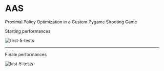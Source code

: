 # AAS
Proximal Policy Optimization in a Custom Pygame Shooting Game

Starting performances

![first-5-tests](https://github.com/yuridb98/AAS/assets/70441307/ac9d056f-3162-440b-b039-f55f11af7069)

---------------------

Finale performances

![last-5-tests](https://github.com/yuridb98/AAS/assets/70441307/5b63a2c4-3254-438a-95a8-6708bdbea323)

